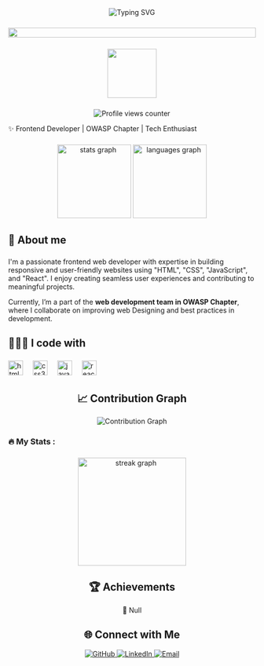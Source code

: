 <div align="center">
    <img src="https://readme-typing-svg.herokuapp.com?font=Fira+Code&weight=600&size=30&duration=3000&pause=1000&color=36BCF7FF&center=true&vCenter=true&width=435&lines=Hello%2C+I'm+Deepanshu!;Web+Enthusiast;Frontend+Developer" alt="Typing SVG" />
  </div>

###

  <p align="center">
    <img src="https://i.imgur.com/dBaSKWF.gif" height="20" width="100%">
  </p>

 ###

<div align="center">
  <img src="https://media.giphy.com/media/M9gbBd9nbDrOTu1Mqx/giphy.gif" width="100"/>
</div>

 ###

<p align="center">
    <img src="https://komarev.com/ghpvc/?username=deep-xu&style=flat-square&color=blue" alt="Profile views counter"/>
  </p>

<p align="left">✨ Frontend Developer | OWASP Chapter | Tech Enthusiast</p>

###

<div align="center">
  <img src="https://github-readme-stats.vercel.app/api?username=deep-xu&hide_title=false&hide_rank=false&show_icons=true&include_all_commits=true&count_private=true&disable_animations=false&theme=dracula&locale=en&hide_border=false" height="150" alt="stats graph"  />
  <img src="https://github-readme-stats.vercel.app/api/top-langs?username=deep-xu&locale=en&hide_title=false&layout=compact&card_width=320&langs_count=5&theme=dracula&hide_border=false" height="150" alt="languages graph"  />
</div>

###

<h2 align="left">🚀 About me</h2>

###

<p align="left">I'm a passionate frontend web developer with expertise in building responsive and user-friendly websites using "HTML", "CSS", "JavaScript", and "React". I enjoy creating seamless user experiences and contributing to meaningful projects.  

Currently, I’m a part of the **web development team in OWASP Chapter**, where I collaborate on improving web Designing and best practices in development.  </p>

###

<h2 align="left">👨🏻‍💻 I code with</h2>

###

<div align="left">
  <img src="https://cdn.jsdelivr.net/gh/devicons/devicon/icons/html5/html5-original.svg" height="30" alt="html5 logo"  />
  <img width="12" />
  <img src="https://cdn.jsdelivr.net/gh/devicons/devicon/icons/css3/css3-original.svg" height="30" alt="css3 logo"  />
  <img width="12" />
  <img src="https://cdn.jsdelivr.net/gh/devicons/devicon/icons/javascript/javascript-original.svg" height="30" alt="javascript logo"  />
  <img width="12" />
  <img src="https://cdn.jsdelivr.net/gh/devicons/devicon/icons/react/react-original.svg" height="30" alt="react logo"  />
  <img width="12" />
    
###

<h2 align="center">📈 Contribution Graph</h2>

<p align="center">
  <img src="https://github-readme-activity-graph.vercel.app/graph?username=deep-xu&theme=redical" alt="Contribution Graph" />
</p>

###

<h3 align="left">🔥 My Stats :</h3>

###

<div align="center">
    <img src="https://streak-stats.demolab.com?user=deep-xu&locale=en&mode=daily&theme=dark&hide_border=false&border_radius=5&order=3" height="220" alt="streak graph"  />
  </div>

###

<h2 align="center">🏆 Achievements</h2>

<p align="center">
  🚀 Null<br>
</p>


###

<h2 align="center">🌐 Connect with Me</h2>

<p align="center">
  <a href="https://github.com/deep-xu">
    <img src="https://img.shields.io/badge/GitHub-100000?style=for-the-badge&logo=github&logoColor=white" alt="GitHub" />
  </a>
  <a href="https://www.linkedin.com/in/deepanshu-singh-67a6062b9?utm_source=share&utm_campaign=share_via&utm_content=profile&utm_medium=android_app 
">
    <img src="https://img.shields.io/badge/LinkedIn-0077B5?style=for-the-badge&logo=linkedin&logoColor=white" alt="LinkedIn" />
  </a>
  <a href="mailto:deepanshu.official1214@gmail.com">
    <img src="https://img.shields.io/badge/Email-D14836?style=for-the-badge&logo=gmail&logoColor=white" alt="Email" />
  </a>
</p>

  
